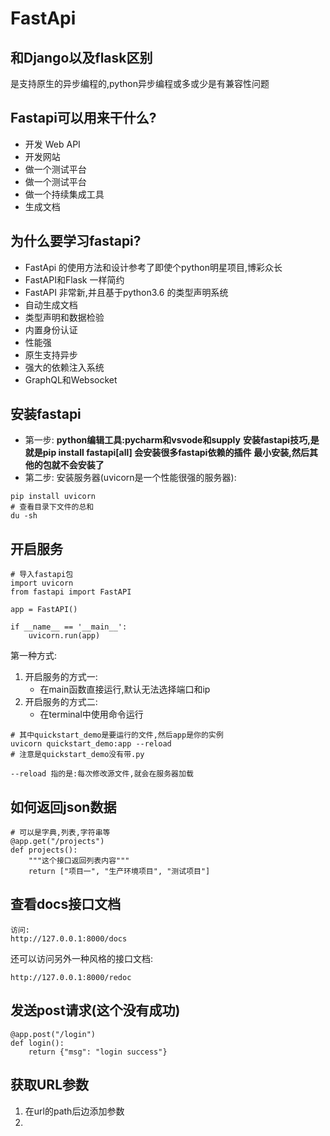 # FastApi

## 和Django以及flask区别
是支持原生的异步编程的,python异步编程或多或少是有兼容性问题

## Fastapi可以用来干什么?
- 开发 Web API
- 开发网站
- 做一个测试平台
- 做一个测试平台
- 做一个持续集成工具
- 生成文档

## 为什么要学习fastapi?
- FastApi 的使用方法和设计参考了即使个python明星项目,博彩众长
- FastAPI和Flask 一样简约
- FastAPI 非常新,并且基于python3.6 的类型声明系统
- 自动生成文档
- 类型声明和数据检验
- 内置身份认证
- 性能强
- 原生支持异步
- 强大的依赖注入系统
- GraphQL和Websocket

## 安装fastapi
- 第一步:
**python编辑工具:pycharm和vsvode和supply**
**安装fastapi技巧,是就是pip install fastapi[all] 会安装很多fastapi依赖的插件**
**最小安装,然后其他的包就不会安装了**
- 第二步:
安装服务器(uvicorn是一个性能很强的服务器):
```
pip install uvicorn
# 查看目录下文件的总和
du -sh
```

## 开启服务
```
# 导入fastapi包
import uvicorn
from fastapi import FastAPI

app = FastAPI()

if __name__ == '__main__':
    uvicorn.run(app)

```
第一种方式:
1. 开启服务的方式一:
    - 在main函数直接运行,默认无法选择端口和ip
2. 开启服务的方式二:
    - 在terminal中使用命令运行

```
# 其中quickstart_demo是要运行的文件,然后app是你的实例
uvicorn quickstart_demo:app --reload
# 注意是quickstart_demo没有带.py
```
`--reload 指的是:每次修改源文件,就会在服务器加载`

## 如何返回json数据
```
# 可以是字典,列表,字符串等
@app.get("/projects")
def projects():
    """这个接口返回列表内容"""
    return ["项目一", "生产环境项目", "测试项目"]
```
## 查看docs接口文档
```
访问:
http://127.0.0.1:8000/docs
```
还可以访问另外一种风格的接口文档:
```
http://127.0.0.1:8000/redoc
```
## 发送post请求(这个没有成功)
```
@app.post("/login")
def login():
    return {"msg": "login success"}
```
## 获取URL参数
1. 在url的path后边添加参数
2. 